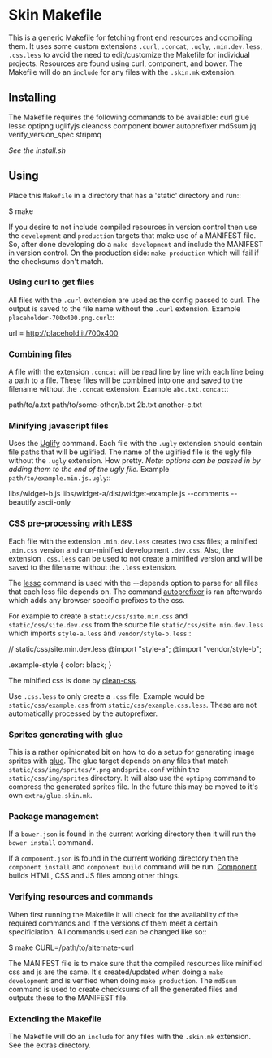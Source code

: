 # Skin Makefile

This is a generic Makefile for fetching front end resources and compiling them.
It uses some custom extensions `.curl`, `.concat`, `.ugly`, `.min.dev.less`,
`.css.less` to avoid the need to edit/customize the Makefile for individual
projects.  Resources are found using curl, component, and bower.  The Makefile
will do an `include` for any files with the `.skin.mk` extension.

## Installing

The Makefile requires the following commands to be available:
curl glue lessc optipng uglifyjs cleancss component bower autoprefixer md5sum jq verify_version_spec stripmq

*See the install.sh*

## Using

Place this `Makefile` in a directory that has a 'static' directory and run::

  $ make

If you desire to not include compiled resources in version control then use the
`development` and `production` targets that make use of a MANIFEST file. So,
after done developing do a `make development` and include the MANIFEST in
version control.  On the production side: `make production` which will fail if
the checksums don't match.

### Using curl to get files

All files with the `.curl` extension are used as the config passed to curl.
The output is saved to the file name without the `.curl` extension. Example
`placeholder-700x400.png.curl`:: 

  url = http://placehold.it/700x400

### Combining files

A file with the extension `.concat` will be read line by line with each line
being a path to a file. These files will be combined into one and saved to the
filename without the `.concat` extension.  Example `abc.txt.concat`::

  path/to/a.txt
  path/to/some-other/b.txt
  2b.txt
  another-c.txt

### Minifying javascript files

Uses the [Uglify](https://github.com/mishoo/UglifyJS2) command.  Each file with
the `.ugly` extension should contain file paths that will be uglified. The name
of the uglified file is the ugly file without the `.ugly` extension.  How
pretty.  *Note: options can be passed in by adding them to the end of the ugly
file.* Example `path/to/example.min.js.ugly`::

  libs/widget-b.js
  libs/widget-a/dist/widget-example.js
  --comments
  --beautify ascii-only 


### CSS pre-processing with LESS

Each file with the extension `.min.dev.less` creates two css files; a minified
`.min.css` version and non-minified development `.dev.css`.  Also, the
extension `.css.less` can be used to not create a minified version and will be
saved to the filename without the `.less` extension.

The [lessc](http://lesscss.org/) command is used with the --depends option to
parse for all files that each less file depends on.  The command
[autoprefixer](https://github.com/ai/autoprefixer) is ran afterwards which adds
any browser specific prefixes to the css.

For example to create a `static/css/site.min.css` and `static/css/site.dev.css` from the
source file `static/css/site.min.dev.less` which imports `style-a.less` and
`vendor/style-b.less`::

  // static/css/site.min.dev.less
  @import "style-a";
  @import "vendor/style-b";

  .example-style {
    color: black;
  }

The minified css is done by [clean-css](https://www.npmjs.org/package/clean-css).

Use `.css.less` to only create a `.css` file. Example would be
`static/css/example.css` from `static/css/example.css.less`. These are not automatically
processed by the autoprefixer.

### Sprites generating with glue

This is a rather opinionated bit on how to do a setup for generating image
sprites with [glue](https://github.com/jorgebastida/glue/). The glue target
depends on any files that match `static/css/img/sprites/*.png` and`sprite.conf` within
the `static/css/img/sprites` directory. It will also use the `optipng` command to
compress the generated sprites file.  In the future this may be moved to it's
own `extra/glue.skin.mk`.

### Package management

If a `bower.json` is found in the current working directory then it will run
the `bower install` command.

If a `component.json` is found in the current working directory then the
`component install` and `component build` command will be run.
[Component](https://github.com/component/component) builds HTML, CSS and JS
files among other things.

### Verifying resources and commands

When first running the Makefile it will check for the availability of the
required commands and if the versions of them meet a certain specificiation.
All commands used can be changed like so::

  $ make CURL=/path/to/alternate-curl

The MANIFEST file is to make sure that the compiled resources like minified css
and js are the same.  It's created/updated when doing a `make development` and
is verified when doing `make production`. The `md5sum` command is used to
create checksums of all the generated files and outputs these to the MANIFEST
file.

### Extending the Makefile

The Makefile will do an `include` for any files with the `.skin.mk` extension.
See the extras directory.
